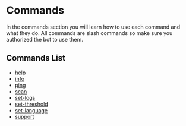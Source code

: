 # Commands

In the commands section you will learn how to use each command and what they do.
All commands are slash commands so make sure you authorized the bot to use them.

## Commands List

-   [help](/commands/help)
-   [info](/commands/info)
-   [ping](/commands/ping)
-   [scan](/commands/scan)
-   [set-logs](/commands/set-logs)
-   [set-threshold](/commands/set-threshold)
-   [set-language](/commands/set-language)
-   [support](/commands/support)
